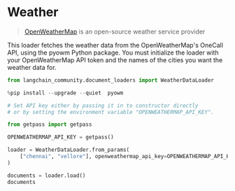 # Weather

>[OpenWeatherMap](https://openweathermap.org/) is an open-source weather service provider

This loader fetches the weather data from the OpenWeatherMap's OneCall API, using the pyowm Python package. You must initialize the loader with your OpenWeatherMap API token and the names of the cities you want the weather data for.


```python
from langchain_community.document_loaders import WeatherDataLoader
```


```python
%pip install --upgrade --quiet  pyowm
```


```python
# Set API key either by passing it in to constructor directly
# or by setting the environment variable "OPENWEATHERMAP_API_KEY".

from getpass import getpass

OPENWEATHERMAP_API_KEY = getpass()
```


```python
loader = WeatherDataLoader.from_params(
    ["chennai", "vellore"], openweathermap_api_key=OPENWEATHERMAP_API_KEY
)
```


```python
documents = loader.load()
documents
```
